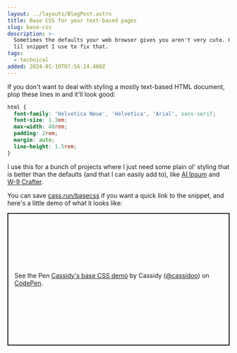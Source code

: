 ```yaml
---
layout: ../layouts/BlogPost.astro
title: Base CSS for your text-based pages
slug: base-css
description: >-
  Sometimes the defaults your web browser gives you aren't very cute. Here's a
  lil snippet I use to fix that.
tags:
  - technical
added: 2024-01-19T07:56:14.460Z
---
```


If you don't want to deal with styling a mostly text-based HTML document, plop these lines in and it'll look good:

```css
html {
  font-family: 'Helvetica Neue', 'Helvetica', 'Arial', sans-serif;
  font-size: 1.3em;
  max-width: 40rem;
  padding: 2rem;
  margin: auto;
  line-height: 1.5rem;
}
```

I use this for a bunch of projects where I just need some plain ol' styling that is better than the defaults (and that I can easily add to), like [AI Ipsum](https://ai-ipsum.app/) and [W-9 Crafter](https://github.com/cassidoo/w9-crafter).

You can save [cass.run/basecss](https://cass.run/basecss) if you want a quick link to the snippet, and here's a little demo of what it looks like:

<p class="codepen" data-height="300" data-theme-id="light" data-default-tab="result" data-slug-hash="YzgVYWV" data-editable="true" data-user="cassidoo" style="height: 300px; box-sizing: border-box; display: flex; align-items: center; justify-content: center; border: 2px solid; margin: 1em 0; padding: 1em;">
  <span>See the Pen <a href="https://codepen.io/cassidoo/pen/YzgVYWV">
  Cassidy's base CSS demo</a> by Cassidy (<a href="https://codepen.io/cassidoo">@cassidoo</a>)
  on <a href="https://codepen.io">CodePen</a>.</span>
</p>
<script async src="https://cpwebassets.codepen.io/assets/embed/ei.js"></script>
